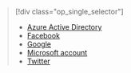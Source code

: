 > [!div class="op_single_selector"]
> 
> * [Azure Active Directory](../articles/mobile-services/mobile-services-how-to-register-active-directory-authentication.md)
> * [Facebook](../articles/mobile-services/mobile-services-how-to-register-facebook-authentication.md)
> * [Google](../articles/mobile-services/mobile-services-how-to-register-google-authentication.md)
> * [Microsoft account](../articles/mobile-services/mobile-services-how-to-register-microsoft-authentication.md)
> * [Twitter](../articles/mobile-services/mobile-services-how-to-register-twitter-authentication.md)
> 
> 

